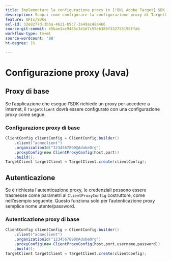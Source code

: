 ```yaml
---
title: Implementare la configurazione proxy in [!DNL Adobe Target] SDK Java
description: Scopri come configurare la configurazione proxy di TargetClient nel [!DNL Adobe Target] SDK Java.
feature: APIs/SDKs
exl-id: 32e8277d-3bba-4621-b9c7-3a49ac48a466
source-git-commit: e5bae1ac9485c3e1d7c55e6386f332755196ffab
workflow-type: tm+mt
source-wordcount: '88'
ht-degree: 1%

---
```


# Configurazione proxy (Java)

## Proxy di base

Se l’applicazione che esegue l’SDK richiede un proxy per accedere a Internet, il `TargetClient` dovrà essere configurato con una configurazione proxy come segue.

### Configurazione proxy di base

```java {line-numbers="true"}
ClientConfig clientConfig = ClientConfig.builder()
    .client("acmeclient")
    .organizationId("1234567890@AdobeOrg")
    .proxyConfig(new ClientProxyConfig(host,port))
    .build();
TargetClient targetClient = TargetClient.create(clientConfig);
```

## Autenticazione

Se è richiesta l&#39;autenticazione proxy, le credenziali possono essere trasmesse come parametri al `ClientProxyConfig` costruttore, come nell’esempio seguente. Questo funziona solo per l’autenticazione proxy semplice nome utente/password.

### Autenticazione proxy di base

```java {line-numbers="true"}
ClientConfig clientConfig = ClientConfig.builder()
    .client("acmeclient")
    .organizationId("1234567890@AdobeOrg")
    .proxyConfig(new ClientProxyConfig(host,port,username,password))
    .build();
TargetClient targetClient = TargetClient.create(clientConfig);
```
